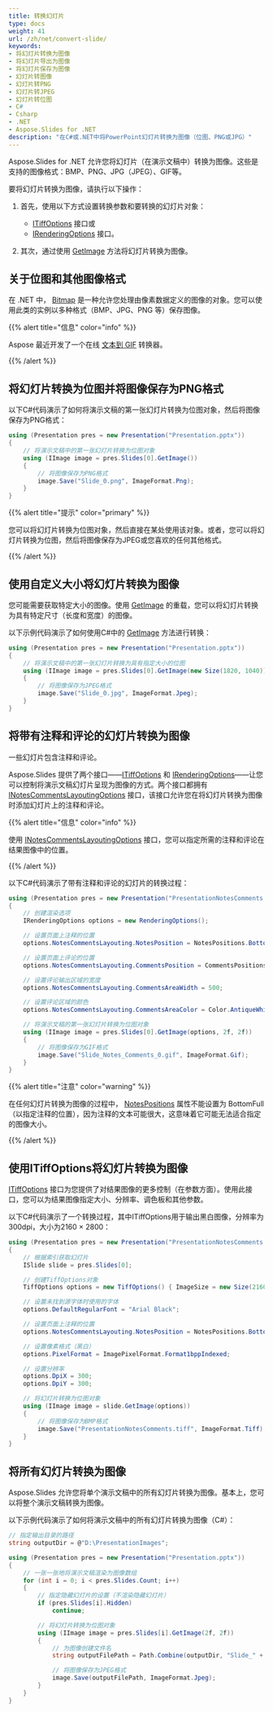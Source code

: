 ```yaml
---
title: 转换幻灯片
type: docs
weight: 41
url: /zh/net/convert-slide/
keywords: 
- 将幻灯片转换为图像
- 将幻灯片导出为图像
- 将幻灯片保存为图像
- 幻灯片转图像
- 幻灯片转PNG
- 幻灯片转JPEG
- 幻灯片转位图
- C#
- Csharp
- .NET
- Aspose.Slides for .NET
description: "在C#或.NET中将PowerPoint幻灯片转换为图像（位图、PNG或JPG）"
---
```


Aspose.Slides for .NET 允许您将幻灯片（在演示文稿中）转换为图像。这些是支持的图像格式：BMP、PNG、JPG（JPEG）、GIF等。

要将幻灯片转换为图像，请执行以下操作：

1. 首先，使用以下方式设置转换参数和要转换的幻灯片对象：
   * [ITiffOptions](https://reference.aspose.com/slides/net/aspose.slides.export/itiffoptions) 接口或
   * [IRenderingOptions](https://reference.aspose.com/slides/net/aspose.slides.export/irenderingoptions) 接口。

2. 其次，通过使用 [GetImage](https://reference.aspose.com/slides/net/aspose.slides/islide/getimage/) 方法将幻灯片转换为图像。

## **关于位图和其他图像格式**

在 .NET 中， [Bitmap](https://docs.microsoft.com/en-us/dotnet/api/system.drawing.bitmap?view=net-5.0) 是一种允许您处理由像素数据定义的图像的对象。您可以使用此类的实例以多种格式（BMP、JPG、PNG 等）保存图像。

{{% alert title="信息" color="info" %}}

Aspose 最近开发了一个在线 [文本到 GIF](https://products.aspose.app/slides/text-to-gif) 转换器。

{{% /alert %}}

## **将幻灯片转换为位图并将图像保存为PNG格式**

以下C#代码演示了如何将演示文稿的第一张幻灯片转换为位图对象，然后将图像保存为PNG格式：

``` csharp 
using (Presentation pres = new Presentation("Presentation.pptx"))
{
    // 将演示文稿中的第一张幻灯片转换为位图对象
    using (IImage image = pres.Slides[0].GetImage())
    {
        // 将图像保存为PNG格式
        image.Save("Slide_0.png", ImageFormat.Png);
    }
}
```

{{% alert title="提示" color="primary" %}} 

您可以将幻灯片转换为位图对象，然后直接在某处使用该对象。或者，您可以将幻灯片转换为位图，然后将图像保存为JPEG或您喜欢的任何其他格式。

{{% /alert %}}  

## **使用自定义大小将幻灯片转换为图像**

您可能需要获取特定大小的图像。使用 [GetImage](https://reference.aspose.com/slides/net/aspose.slides/islide/getimage/) 的重载，您可以将幻灯片转换为具有特定尺寸（长度和宽度）的图像。

以下示例代码演示了如何使用C#中的 [GetImage](https://reference.aspose.com/slides/net/aspose.slides/islide/getimage/) 方法进行转换：

``` csharp 
using (Presentation pres = new Presentation("Presentation.pptx"))
{
    // 将演示文稿中的第一张幻灯片转换为具有指定大小的位图
    using (IImage image = pres.Slides[0].GetImage(new Size(1820, 1040)))
    {
        // 将图像保存为JPEG格式
        image.Save("Slide_0.jpg", ImageFormat.Jpeg);
    }
}
```

## **将带有注释和评论的幻灯片转换为图像**

一些幻灯片包含注释和评论。

Aspose.Slides 提供了两个接口——[ITiffOptions](https://reference.aspose.com/slides/net/aspose.slides.export/itiffoptions) 和 [IRenderingOptions](https://reference.aspose.com/slides/net/aspose.slides.export/irenderingoptions)——让您可以控制将演示文稿幻灯片呈现为图像的方式。两个接口都拥有 [INotesCommentsLayoutingOptions](https://reference.aspose.com/slides/net/aspose.slides.export/inotescommentslayoutingoptions) 接口，该接口允许您在将幻灯片转换为图像时添加幻灯片上的注释和评论。

{{% alert title="信息" color="info" %}} 

使用 [INotesCommentsLayoutingOptions](https://reference.aspose.com/slides/net/aspose.slides.export/inotescommentslayoutingoptions) 接口，您可以指定所需的注释和评论在结果图像中的位置。

{{% /alert %}} 

以下C#代码演示了带有注释和评论的幻灯片的转换过程：

``` csharp 
using (Presentation pres = new Presentation("PresentationNotesComments.pptx"))
{
    // 创建渲染选项
    IRenderingOptions options = new RenderingOptions();

    // 设置页面上注释的位置
    options.NotesCommentsLayouting.NotesPosition = NotesPositions.BottomTruncated;

    // 设置页面上评论的位置 
    options.NotesCommentsLayouting.CommentsPosition = CommentsPositions.Right;

    // 设置评论输出区域的宽度
    options.NotesCommentsLayouting.CommentsAreaWidth = 500;

    // 设置评论区域的颜色
    options.NotesCommentsLayouting.CommentsAreaColor = Color.AntiqueWhite;

    // 将演示文稿的第一张幻灯片转换为位图对象
    using (IImage image = pres.Slides[0].GetImage(options, 2f, 2f))
    {
        // 将图像保存为GIF格式
        image.Save("Slide_Notes_Comments_0.gif", ImageFormat.Gif);
    }
}
```

{{% alert title="注意" color="warning" %}} 

在任何幻灯片转换为图像的过程中， [NotesPositions](https://reference.aspose.com/slides/net/aspose.slides.export/inotescommentslayoutingoptions/properties/notesposition) 属性不能设置为 BottomFull（以指定注释的位置），因为注释的文本可能很大，这意味着它可能无法适合指定的图像大小。

{{% /alert %}} 

## **使用ITiffOptions将幻灯片转换为图像**

[ITiffOptions](https://reference.aspose.com/slides/net/aspose.slides.export/itiffoptions) 接口为您提供了对结果图像的更多控制（在参数方面）。使用此接口，您可以为结果图像指定大小、分辨率、调色板和其他参数。

以下C#代码演示了一个转换过程，其中ITiffOptions用于输出黑白图像，分辨率为300dpi，大小为2160 × 2800：

``` csharp 
using (Presentation pres = new Presentation("PresentationNotesComments.pptx"))
{
    // 根据索引获取幻灯片
    ISlide slide = pres.Slides[0];

    // 创建TiffOptions对象
    TiffOptions options = new TiffOptions() { ImageSize = new Size(2160, 2880) };

    // 设置未找到源字体时使用的字体
    options.DefaultRegularFont = "Arial Black";

    // 设置页面上注释的位置 
    options.NotesCommentsLayouting.NotesPosition = NotesPositions.BottomTruncated;

    // 设置像素格式（黑白）
    options.PixelFormat = ImagePixelFormat.Format1bppIndexed;

    // 设置分辨率
    options.DpiX = 300;
    options.DpiY = 300;

    // 将幻灯片转换为位图对象
    using (IImage image = slide.GetImage(options))
    {
        // 将图像保存为BMP格式
        image.Save("PresentationNotesComments.tiff", ImageFormat.Tiff);
    }
}  
```

## **将所有幻灯片转换为图像**

Aspose.Slides 允许您将单个演示文稿中的所有幻灯片转换为图像。基本上，您可以将整个演示文稿转换为图像。

以下示例代码演示了如何将演示文稿中的所有幻灯片转换为图像（C#）：

```csharp
// 指定输出目录的路径
string outputDir = @"D:\PresentationImages";

using (Presentation pres = new Presentation("Presentation.pptx"))
{
    // 一张一张地将演示文稿渲染为图像数组
    for (int i = 0; i < pres.Slides.Count; i++)
    {
        // 指定隐藏幻灯片的设置（不渲染隐藏幻灯片）
        if (pres.Slides[i].Hidden)
            continue;

        // 将幻灯片转换为位图对象
        using (IImage image = pres.Slides[i].GetImage(2f, 2f))
        {
            // 为图像创建文件名
            string outputFilePath = Path.Combine(outputDir, "Slide_" + i + ".jpg");

            // 将图像保存为JPEG格式
            image.Save(outputFilePath, ImageFormat.Jpeg);
        }
    }
}
```